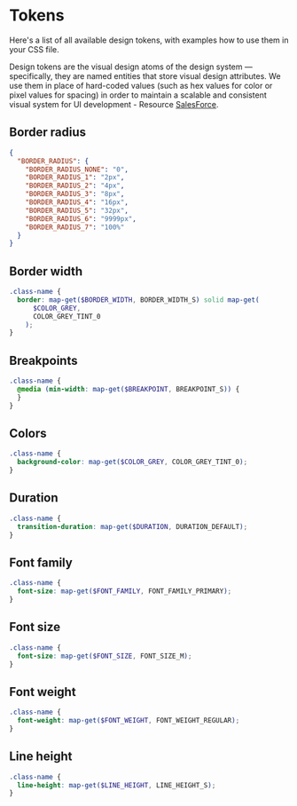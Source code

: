 # Tokens

Here's a list of all available design tokens, with examples how to use them in
your CSS file.

Design tokens are the visual design atoms of the design system — specifically,
they are named entities that store visual design attributes. We use them in
place of hard-coded values (such as hex values for color or pixel values for
spacing) in order to maintain a scalable and consistent visual system for UI
development - Resource
[SalesForce](https://www.lightningdesignsystem.com/design-tokens/).

## Border radius

```json
{
  "BORDER_RADIUS": {
    "BORDER_RADIUS_NONE": "0",
    "BORDER_RADIUS_1": "2px",
    "BORDER_RADIUS_2": "4px",
    "BORDER_RADIUS_3": "8px",
    "BORDER_RADIUS_4": "16px",
    "BORDER_RADIUS_5": "32px",
    "BORDER_RADIUS_6": "9999px",
    "BORDER_RADIUS_7": "100%"
  }
}
```

## Border width

```scss
.class-name {
  border: map-get($BORDER_WIDTH, BORDER_WIDTH_S) solid map-get(
      $COLOR_GREY,
      COLOR_GREY_TINT_0
    );
}
```

## Breakpoints

```scss
.class-name {
  @media (min-width: map-get($BREAKPOINT, BREAKPOINT_S)) {
  }
}
```

## Colors

```scss
.class-name {
  background-color: map-get($COLOR_GREY, COLOR_GREY_TINT_0);
}
```

## Duration

```scss
.class-name {
  transition-duration: map-get($DURATION, DURATION_DEFAULT);
}
```

## Font family

```scss
.class-name {
  font-size: map-get($FONT_FAMILY, FONT_FAMILY_PRIMARY);
}
```

## Font size

```scss
.class-name {
  font-size: map-get($FONT_SIZE, FONT_SIZE_M);
}
```

## Font weight

```scss
.class-name {
  font-weight: map-get($FONT_WEIGHT, FONT_WEIGHT_REGULAR);
}
```

## Line height

```scss
.class-name {
  line-height: map-get($LINE_HEIGHT, LINE_HEIGHT_S);
}
```
